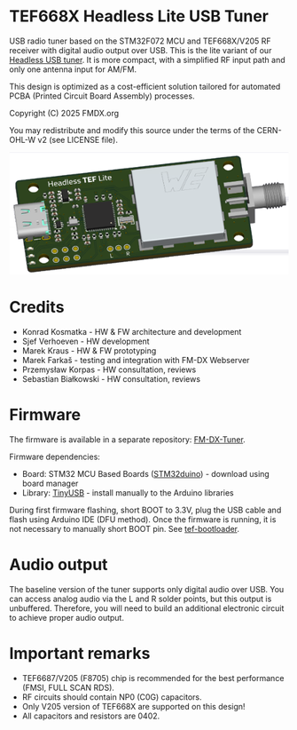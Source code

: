 # TEF668X Headless Lite USB Tuner

USB radio tuner based on the STM32F072 MCU and TEF668X/V205 RF receiver with digital audio output over USB. This is the lite variant of our [Headless USB tuner](https://github.com/FMDX-org/tef668x-headless-usb-tuner). It is more compact, with a simplified RF input path and only one antenna input for AM/FM.

This design is optimized as a cost-efficient solution tailored for automated PCBA (Printed Circuit Board Assembly) processes.

Copyright (C) 2025 FMDX.org

You may redistribute and modify this source under the terms of the CERN-OHL-W v2 (see LICENSE file).

![Headless TEF Lite](https://github.com/FMDX-org/headless-tef-lite/blob/main/Headless_TEF_lite.png)

# Credits 

- Konrad Kosmatka - HW & FW architecture and development
- Sjef Verhoeven - HW development
- Marek Kraus - HW & FW prototyping
- Marek Farkaš - testing and integration with FM-DX Webserver
- Przemysław Korpas - HW consultation, reviews
- Sebastian Białkowski - HW consultation, reviews

# Firmware

The firmware is available in a separate repository: [FM-DX-Tuner](https://github.com/kkonradpl/FM-DX-Tuner).

Firmware dependencies:
- Board: STM32 MCU Based Boards ([STM32duino](https://github.com/stm32duino)) - download using board manager
- Library: [TinyUSB](https://github.com/hathach/tinyusb) - install manually to the Arduino libraries

During first firmware flashing, short BOOT to 3.3V, plug the USB cable and flash using Arduino IDE (DFU method). Once the firmware is running, it is not necessary to manually short BOOT pin. See [tef-bootloader](https://github.com/kkonradpl/tef-bootloader).

# Audio output

The baseline version of the tuner supports only digital audio over USB. You can access analog audio via the L and R solder points, but this output is unbuffered. Therefore, you will need to build an additional electronic circuit to achieve proper audio output.

# Important remarks

- TEF6687/V205 (F8705) chip is recommended for the best performance (FMSI, FULL SCAN RDS).
- RF circuits should contain NP0 (C0G) capacitors.
- Only V205 version of TEF668X are supported on this design!
- All capacitors and resistors are 0402.
